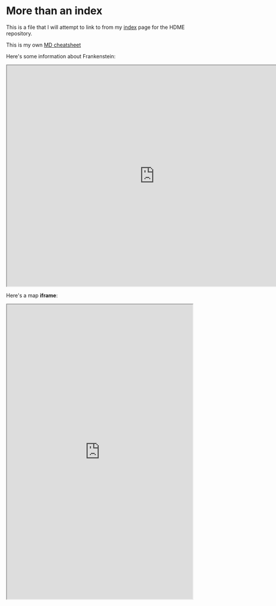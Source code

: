 # More than an index

This is a file that I will attempt to link to from my [index](index.html) page for the HDME repository.

This is my own [MD cheatsheet](https://docs.google.com/document/d/18hS6WXrSIMhDxfp6HU9zBfol0VIdnrflbjjuD_mwwpY)

Here's some information about Frankenstein:
<iframe style='width: 800px; height: 600px;' src='https://voyant-tools.org/tool/Cirrus/?corpus=frank'></iframe>

Here's a map **iframe**:
<iframe src="https://opengulf.github.io/webapps/Pearlprotection/index.html#4/28.516/52.077" width="100%" height="800"></iframe>